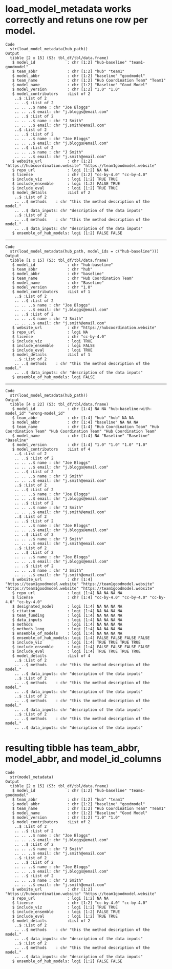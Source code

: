 # load_model_metadata works correctly and retuns one row per model.

    Code
      str(load_model_metadata(hub_path))
    Output
      tibble [2 x 15] (S3: tbl_df/tbl/data.frame)
       $ model_id              : chr [1:2] "hub-baseline" "team1-goodmodel"
       $ team_abbr             : chr [1:2] "hub" "team1"
       $ model_abbr            : chr [1:2] "baseline" "goodmodel"
       $ team_name             : chr [1:2] "Hub Coordination Team" "Team1"
       $ model_name            : chr [1:2] "Baseline" "Good Model"
       $ model_version         : chr [1:2] "1.0" "1.0"
       $ model_contributors    :List of 2
        ..$ :List of 2
        .. ..$ :List of 2
        .. .. ..$ name : chr "Joe Bloggs"
        .. .. ..$ email: chr "j.bloggs@email.com"
        .. ..$ :List of 2
        .. .. ..$ name : chr "J Smith"
        .. .. ..$ email: chr "j.smith@email.com"
        ..$ :List of 2
        .. ..$ :List of 2
        .. .. ..$ name : chr "Joe Bloggs"
        .. .. ..$ email: chr "j.bloggs@email.com"
        .. ..$ :List of 2
        .. .. ..$ name : chr "J Smith"
        .. .. ..$ email: chr "j.smith@email.com"
       $ website_url           : chr [1:2] "https://hubcoordination.website" "https://team1goodmodel.website"
       $ repo_url              : logi [1:2] NA NA
       $ license               : chr [1:2] "cc-by-4.0" "cc-by-4.0"
       $ include_viz           : logi [1:2] TRUE TRUE
       $ include_ensemble      : logi [1:2] FALSE TRUE
       $ include_eval          : logi [1:2] TRUE TRUE
       $ model_details         :List of 2
        ..$ :List of 2
        .. ..$ methods    : chr "this the method description of the model."
        .. ..$ data_inputs: chr "description of the data inputs"
        ..$ :List of 2
        .. ..$ methods    : chr "this the method description of the model."
        .. ..$ data_inputs: chr "description of the data imputs"
       $ ensemble_of_hub_models: logi [1:2] FALSE FALSE

---

    Code
      str(load_model_metadata(hub_path, model_ids = c("hub-baseline")))
    Output
      tibble [1 x 15] (S3: tbl_df/tbl/data.frame)
       $ model_id              : chr "hub-baseline"
       $ team_abbr             : chr "hub"
       $ model_abbr            : chr "baseline"
       $ team_name             : chr "Hub Coordination Team"
       $ model_name            : chr "Baseline"
       $ model_version         : chr "1.0"
       $ model_contributors    :List of 1
        ..$ :List of 2
        .. ..$ :List of 2
        .. .. ..$ name : chr "Joe Bloggs"
        .. .. ..$ email: chr "j.bloggs@email.com"
        .. ..$ :List of 2
        .. .. ..$ name : chr "J Smith"
        .. .. ..$ email: chr "j.smith@email.com"
       $ website_url           : chr "https://hubcoordination.website"
       $ repo_url              : logi NA
       $ license               : chr "cc-by-4.0"
       $ include_viz           : logi TRUE
       $ include_ensemble      : logi FALSE
       $ include_eval          : logi TRUE
       $ model_details         :List of 1
        ..$ :List of 2
        .. ..$ methods    : chr "this the method description of the model."
        .. ..$ data_inputs: chr "description of the data inputs"
       $ ensemble_of_hub_models: logi FALSE

---

    Code
      str(load_model_metadata(hub_path))
    Output
      tibble [4 x 22] (S3: tbl_df/tbl/data.frame)
       $ model_id              : chr [1:4] NA NA "hub-baseline-with-model_id" "wrong-model_id"
       $ team_abbr             : chr [1:4] "hub" "hub" NA NA
       $ model_abbr            : chr [1:4] "baseline" NA NA NA
       $ team_name             : chr [1:4] "Hub Coordination Team" "Hub Coordination Team" "Hub Coordination Team" "Hub Coordination Team"
       $ model_name            : chr [1:4] NA "Baseline" "Baseline" "Baseline"
       $ model_version         : chr [1:4] "1.0" "1.0" "1.0" "1.0"
       $ model_contributors    :List of 4
        ..$ :List of 2
        .. ..$ :List of 2
        .. .. ..$ name : chr "Joe Bloggs"
        .. .. ..$ email: chr "j.bloggs@email.com"
        .. ..$ :List of 2
        .. .. ..$ name : chr "J Smith"
        .. .. ..$ email: chr "j.smith@email.com"
        ..$ :List of 2
        .. ..$ :List of 2
        .. .. ..$ name : chr "Joe Bloggs"
        .. .. ..$ email: chr "j.bloggs@email.com"
        .. ..$ :List of 2
        .. .. ..$ name : chr "J Smith"
        .. .. ..$ email: chr "j.smith@email.com"
        ..$ :List of 2
        .. ..$ :List of 2
        .. .. ..$ name : chr "Joe Bloggs"
        .. .. ..$ email: chr "j.bloggs@email.com"
        .. ..$ :List of 2
        .. .. ..$ name : chr "J Smith"
        .. .. ..$ email: chr "j.smith@email.com"
        ..$ :List of 2
        .. ..$ :List of 2
        .. .. ..$ name : chr "Joe Bloggs"
        .. .. ..$ email: chr "j.bloggs@email.com"
        .. ..$ :List of 2
        .. .. ..$ name : chr "J Smith"
        .. .. ..$ email: chr "j.smith@email.com"
       $ website_url           : chr [1:4] "https://team1goodmodel.website" "https://team1goodmodel.website" "https://team1goodmodel.website" "https://team1goodmodel.website"
       $ repo_url              : logi [1:4] NA NA NA NA
       $ license               : chr [1:4] "cc-by-4.0" "cc-by-4.0" "cc-by-4.0" "cc-by-4.0"
       $ designated_model      : logi [1:4] NA NA NA NA
       $ citation              : logi [1:4] NA NA NA NA
       $ team_funding          : logi [1:4] NA NA NA NA
       $ data_inputs           : logi [1:4] NA NA NA NA
       $ methods               : logi [1:4] NA NA NA NA
       $ methods_long          : logi [1:4] NA NA NA NA
       $ ensemble_of_models    : logi [1:4] NA NA NA NA
       $ ensemble_of_hub_models: logi [1:4] FALSE FALSE FALSE FALSE
       $ include_viz           : logi [1:4] TRUE TRUE TRUE TRUE
       $ include_ensemble      : logi [1:4] FALSE FALSE FALSE FALSE
       $ include_eval          : logi [1:4] TRUE TRUE TRUE TRUE
       $ model_details         :List of 4
        ..$ :List of 2
        .. ..$ methods    : chr "this the method description of the model."
        .. ..$ data_inputs: chr "description of the data inputs"
        ..$ :List of 2
        .. ..$ methods    : chr "this the method description of the model."
        .. ..$ data_inputs: chr "description of the data inputs"
        ..$ :List of 2
        .. ..$ methods    : chr "this the method description of the model."
        .. ..$ data_inputs: chr "description of the data inputs"
        ..$ :List of 2
        .. ..$ methods    : chr "this the method description of the model."
        .. ..$ data_inputs: chr "description of the data inputs"

# resulting tibble has team_abbr, model_abbr, and model_id_columns

    Code
      str(model_metadata)
    Output
      tibble [2 x 15] (S3: tbl_df/tbl/data.frame)
       $ model_id              : chr [1:2] "hub-baseline" "team1-goodmodel"
       $ team_abbr             : chr [1:2] "hub" "team1"
       $ model_abbr            : chr [1:2] "baseline" "goodmodel"
       $ team_name             : chr [1:2] "Hub Coordination Team" "Team1"
       $ model_name            : chr [1:2] "Baseline" "Good Model"
       $ model_version         : chr [1:2] "1.0" "1.0"
       $ model_contributors    :List of 2
        ..$ :List of 2
        .. ..$ :List of 2
        .. .. ..$ name : chr "Joe Bloggs"
        .. .. ..$ email: chr "j.bloggs@email.com"
        .. ..$ :List of 2
        .. .. ..$ name : chr "J Smith"
        .. .. ..$ email: chr "j.smith@email.com"
        ..$ :List of 2
        .. ..$ :List of 2
        .. .. ..$ name : chr "Joe Bloggs"
        .. .. ..$ email: chr "j.bloggs@email.com"
        .. ..$ :List of 2
        .. .. ..$ name : chr "J Smith"
        .. .. ..$ email: chr "j.smith@email.com"
       $ website_url           : chr [1:2] "https://hubcoordination.website" "https://team1goodmodel.website"
       $ repo_url              : logi [1:2] NA NA
       $ license               : chr [1:2] "cc-by-4.0" "cc-by-4.0"
       $ include_viz           : logi [1:2] TRUE TRUE
       $ include_ensemble      : logi [1:2] FALSE TRUE
       $ include_eval          : logi [1:2] TRUE TRUE
       $ model_details         :List of 2
        ..$ :List of 2
        .. ..$ methods    : chr "this the method description of the model."
        .. ..$ data_inputs: chr "description of the data inputs"
        ..$ :List of 2
        .. ..$ methods    : chr "this the method description of the model."
        .. ..$ data_inputs: chr "description of the data imputs"
       $ ensemble_of_hub_models: logi [1:2] FALSE FALSE

